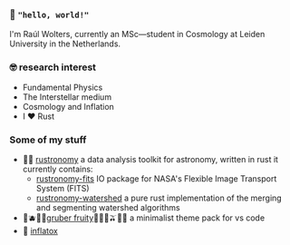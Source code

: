 ### 👋 `"hello, world!"`
I'm Raúl Wolters, currently an MSc—student in Cosmology at Leiden University in the Netherlands.

### 🤓 research interest
- Fundamental Physics
- The Interstellar medium
- Cosmology and Inflation
- I ❤️ Rust

### Some of my stuff
- 🦀🌌 [rustronomy](https://github.com/smups/rustronomy) a data analysis toolkit for astronomy, written in rust it currently contains:
  - [rustronomy-fits](https://github.com/smups/rustronomy-fits) IO package for NASA's Flexible Image Transport System (FITS)
  - [rustronomy-watershed](https://github.com/smups/rustronomy-watershed) a pure rust implementation of the merging and segmenting watershed algorithms
- 🍇🫐🍒🍎[gruber fruity](https://github.com/smups/gruberfruity)🍊🍋🍐🫒🍧🌸 a minimalist theme pack for vs code
- 🌌 [inflatox](https://github.com/smups/inflatox) 
